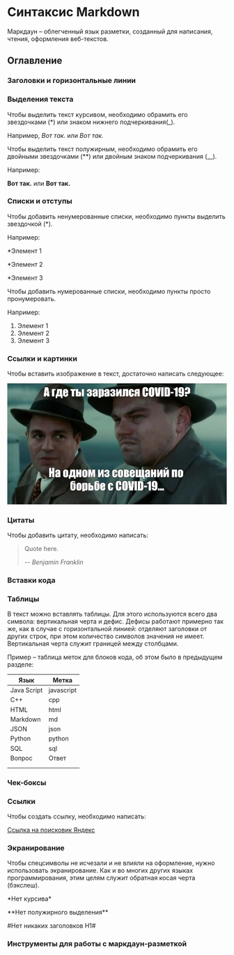 # Синтаксис Markdown

Маркдаун – облегченный язык разметки, созданный для написания, чтения, оформления веб-текстов.

## Оглавление

### Заголовки и горизонтальные линии

### Выделения текста

Чтобы выделить текст курсивом, необходимо обрамить его звездочками (*) или знаком нижнего подчеркивания(_). 

Например, *Вот так.* или _Вот так._

Чтобы выделить текст полужирным, необходимо обрамить его двойными звездочками (**) или двойным знаком подчеркивания (__). 

Например:

**Вот так.** или __Вот так.__

### Списки и отступы

Чтобы добавить ненумерованные списки, необходимо пункты выделить звездочкой (*). 

Например:

*Элемент 1

*Элемент 2

*Элемент 3

Чтобы добавить нумерованные списки, необходимо пункты просто пронумеровать.

Например:
1. Элемент 1
2. Элемент 2
3. Элемент 3

### Ссылки и картинки

Чтобы вставить изображение в текст, достаточно написать следующее:

![Мем с Лео](Mem_leo_1.jpg)

### Цитаты 

Чтобы добавить цитату, необходимо написать:

> Quote here.
>
> -- <cite>Benjamin Franklin</cite>

### Вставки кода

### Таблицы

В текст можно вставлять таблицы. Для этого используются всего два символа: вертикальная черта и дефис. Дефисы работают примерно так же, как в случае с горизонтальной линией: отделяют заголовки от других строк, при этом количество символов значения не имеет. Вертикальная черта служит границей между столбцами.

Пример – таблица меток для блоков кода, об этом было в предыдущем разделе:

| Язык | Метка |
| -----|------|
| Java Script | javascript |
| C++ |cpp|
| HTML|html|
|Markdown|md|
|JSON|json|
|Python|python|
|SQL|sql|
|Вопрос|Ответ|
|||
|||

### Чек-боксы

### Ссылки

Чтобы создать ссылку, необходимо написать:

[Ссылка на поисковик Яндекс](https://ya.ru)

### Экранирование

Чтобы спецсимволы не исчезали и не влияли на оформление, нужно использовать экранирование. Как и во многих других языках программирования, этим целям служит обратная косая черта (бэкслеш).

\*Нет курсива\*

\*\*Нет полужирного выделения\*\*

\#Нет никаких заголовков H1\#

### Инструменты для работы с маркдаун-разметкой
